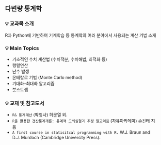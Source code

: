 ## 다변량 통계학


### 💡 교과목 소개

R과 Python에 기반하여 기계학습 등 통계학의 여러 분야에서 사용되는 계산 기법 소개


### 💡 Main Topics

- 기초적인 수치 계산법 (수치적분, 수치해법, 최적화 등) 
- 행렬연산
- 난수 발생
- 몬테칼로 기법 (Monte Carlo method) 
- 기대화-최대화 알고리즘
- 붓스트랩


### 💡 교재 및 참고도서

-  `R& 통계계산` (박영사) 허문열 외.
-  `R을 활용한 전산통계개론: 통계적 모의실험과 추정 알고리즘` (자유아카데미) 손건태 지음
-  `A first course in statisitcal programming with R.` W.J. Braun and D.J. Murdoch (Cambridge University Press).

